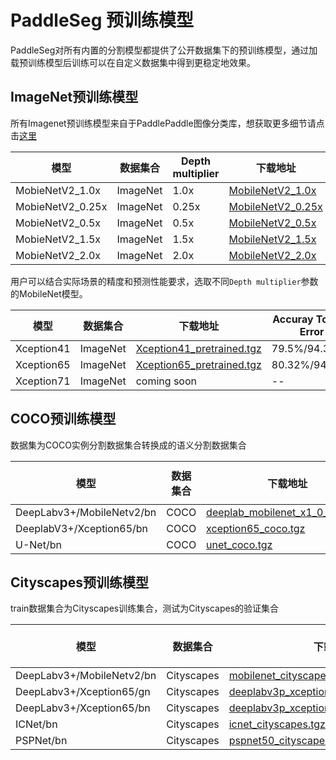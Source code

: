 # PaddleSeg 预训练模型

PaddleSeg对所有内置的分割模型都提供了公开数据集下的预训练模型，通过加载预训练模型后训练可以在自定义数据集中得到更稳定地效果。

## ImageNet预训练模型

所有Imagenet预训练模型来自于PaddlePaddle图像分类库，想获取更多细节请点击[这里](https://github.com/PaddlePaddle/models/tree/develop/PaddleCV/image_classification)

| 模型 | 数据集合 | Depth multiplier | 下载地址 | Accuray Top1/5 Error|
|---|---|---|---|---|
| MobieNetV2_1.0x  | ImageNet | 1.0x | [MobileNetV2_1.0x](https://paddle-imagenet-models-name.bj.bcebos.com/MobileNetV2_pretrained.tar) | 72.15%/90.65% |
| MobieNetV2_0.25x | ImageNet | 0.25x |[MobileNetV2_0.25x](https://paddle-imagenet-models-name.bj.bcebos.com/MobileNetV2_x0_25_pretrained.tar) | 53.21%/76.52% |
| MobieNetV2_0.5x  | ImageNet | 0.5x | [MobileNetV2_0.5x](https://paddle-imagenet-models-name.bj.bcebos.com/MobileNetV2_x0_5_pretrained.tar) | 65.03%/85.72% |
| MobieNetV2_1.5x  | ImageNet | 1.5x | [MobileNetV2_1.5x](https://paddle-imagenet-models-name.bj.bcebos.com/MobileNetV2_x1_5_pretrained.tar) | 74.12%/91.67% |
| MobieNetV2_2.0x  | ImageNet | 2.0x | [MobileNetV2_2.0x](https://paddle-imagenet-models-name.bj.bcebos.com/MobileNetV2_x2_0_pretrained.tar) | 75.23%/92.58% |

用户可以结合实际场景的精度和预测性能要求，选取不同`Depth multiplier`参数的MobileNet模型。

| 模型 | 数据集合 | 下载地址 | Accuray Top1/5 Error |
|---|---|---|---|
| Xception41 | ImageNet | [Xception41_pretrained.tgz](https://paddleseg.bj.bcebos.com/models/Xception41_pretrained.tgz) | 79.5%/94.38% |
| Xception65 | ImageNet | [Xception65_pretrained.tgz](https://paddleseg.bj.bcebos.com/models/Xception65_pretrained.tgz) | 80.32%/94.47% |
| Xception71 | ImageNet | coming soon | -- |

## COCO预训练模型

数据集为COCO实例分割数据集合转换成的语义分割数据集合

| 模型 | 数据集合 | 下载地址 |Output Strid|multi-scale test| mIoU |
|---|---|---|---|---|---|
| DeepLabv3+/MobileNetv2/bn | COCO |[deeplab_mobilenet_x1_0_coco.tgz](https://bj.bcebos.com/v1/paddleseg/deeplab_mobilenet_x1_0_coco.tgz) | 16 | --| -- |
| DeeplabV3+/Xception65/bn | COCO | [xception65_coco.tgz](https://paddleseg.bj.bcebos.com/models/xception65_coco.tgz)| 16 | -- | -- |
| U-Net/bn | COCO | [unet_coco.tgz](https://paddleseg.bj.bcebos.com/models/unet_coco_v3.tgz) | 16 | -- | -- |

## Cityscapes预训练模型

train数据集合为Cityscapes训练集合，测试为Cityscapes的验证集合

| 模型 | 数据集合 | 下载地址 |Output Stride| mutli-scale test| mIoU on val|
|---|---|---|---|---|---|
| DeepLabv3+/MobileNetv2/bn | Cityscapes |[mobilenet_cityscapes.tgz](https://paddleseg.bj.bcebos.com/models/mobilenet_cityscapes.tgz) |16|false| 0.698|
| DeepLabv3+/Xception65/gn  | Cityscapes |[deeplabv3p_xception65_gn_cityscapes.tgz](https://paddleseg.bj.bcebos.com/models/deeplabv3p_xception65_cityscapes.tgz) |16|false| 0.7824 |
| DeepLabv3+/Xception65/bn | Cityscapes |[deeplabv3p_xception65_bn_cityscapes_.tgz](https://paddleseg.bj.bcebos.com/models/xception65_bn_cityscapes.tgz) | 16 | false | 0.7930 |
| ICNet/bn | Cityscapes |[icnet_cityscapes.tgz](https://paddleseg.bj.bcebos.com/models/icnet6831.tar.gz) |16|false| 0.6831 |
| PSPNet/bn | Cityscapes |[pspnet50_cityscapes.tgz](https://paddleseg.bj.bcebos.com/models/pspnet50_cityscapes.tgz) |16|false| 0.6968 |

